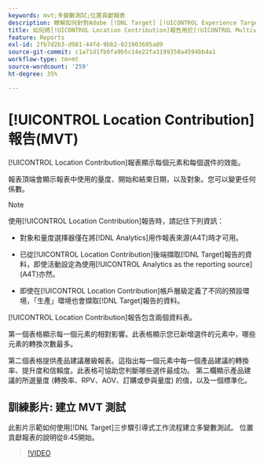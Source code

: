 ```yaml
---
keywords: mvt;多變數測試;位置貢獻報表
description: 瞭解如何針對Adobe [!DNL Target] [!UICONTROL Experience Targeting]活動使用位置貢獻報表，以顯示每個元素和每個選件的效能。
title: 如何將[!UICONTROL Location Contribution]報告用於[!UICONTROL Multivariate Test]活動？
feature: Reports
exl-id: 2fb7d2b3-d981-44fd-9bb2-021903605a09
source-git-commit: c1a71d1fb6fa9b5c14e22fa3199358a4594bb4a1
workflow-type: tm+mt
source-wordcount: '259'
ht-degree: 35%

---
```


# [!UICONTROL Location Contribution]報告(MVT)

[!UICONTROL Location Contribution]報表顯示每個元素和每個選件的效能。

報表頂端會顯示報表中使用的量度、開始和結束日期，以及對象。您可以變更任何係數。

>[!NOTE]
>
>使用[!UICONTROL Location Contribution]報告時，請記住下列資訊：
>
>* 對象和量度選擇器僅在將[!DNL Analytics]用作報表來源(A4T)時才可用。
>
>* 已從[!UICONTROL Location Contribution]後端擷取[!DNL Target]報告的資料，即使活動設定為使用[!UICONTROL Analytics as the reporting source] (A4T)亦然。
>
>* 即使在[!UICONTROL Location Contribution]帳戶層級定義了不同的預設環境，「生產」環境也會擷取[!DNL Target]報告的資料。

[!UICONTROL Location Contribution]報告包含兩個資料表。

第一個表格顯示每一個元素的相對影響。此表格顯示您已新增選件的元素中，哪些元素的轉換次數最多。

第二個表格提供產品建議層級報表。這指出每一個元素中每一個產品建議的轉換率、提升度和信賴度。此表格可協助您判斷哪些選件最成功。 第二欄顯示產品建議的所選量度 (轉換率、RPV、AOV、訂購或參與量度) 的值，以及一個標準化。

## 訓練影片: 建立 MVT 測試

此影片示範如何使用[!DNL Target]三步驟引導式工作流程建立多變數測試。 位置貢獻報表的說明從8:45開始。

>[!VIDEO](https://video.tv.adobe.com/v/17395)
